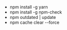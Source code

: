  - npm install -g yarn
 - npm install -g npm-check
 - npm outdated | update
 - npm cache clear --force
